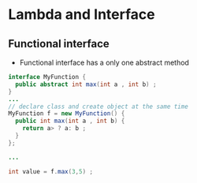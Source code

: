 # Lambda and Interface

## Functional interface
- Functional interface has a only one abstract method
```java
interface MyFunction {
  public abstract int max(int a , int b) ;
}
...
// declare class and create object at the same time
MyFunction f = new MyFunction() {
  public int max(int a , int b) {
    return a> ? a: b ;
  }
};

...

int value = f.max(3,5) ;
```
